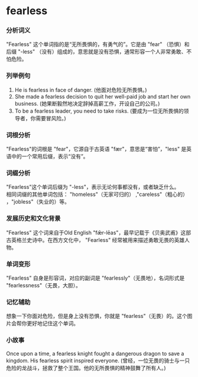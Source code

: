 # fearless

### 分析词义

  

"Fearless" 这个单词指的是“无所畏惧的，有勇气的”。它是由 "fear" （恐惧）和后缀 "-less" （没有）组成的，意思就是没有恐惧，通常形容一个人非常勇敢、不怕危险。

  

### 列举例句

  

1.  He is fearless in face of danger. (他面对危险无所畏惧。)
2.  She made a fearless decision to quit her well-paid job and start her own business. (她果断毅然地决定辞掉高薪工作，开设自己的公司。)
3.  To be a fearless leader, you need to take risks. (要成为一位无所畏惧的领导者，你需要冒风险。)

  

### 词根分析

  

"Fearless"的词根是 "fear"，它源自于古英语 "fær"，意思是“害怕”，"less" 是英语中的一个常用后缀，表示“没有”。

  

### 词缀分析

  

"Fearless"这个单词后缀为 "-less"，表示无论何事都没有，或者缺乏什么。  
相同词缀的其他单词包括： "homeless"（无家可归的） ,"careless"（粗心的） ，"jobless"（失业的）等。

  

### 发展历史和文化背景

  

"Fearless" 这个词来自于Old English "fǣr-lēas"，最早记载于《贝奥武甫》这部古英格兰史诗中。在西方文化中， "Fearless" 经常被用来描述勇敢无畏的英雄人物。

  

### 单词变形

  

"Fearless" 自身是形容词，对应的副词是 "fearlessly"（无畏地），名词形式是 "fearlessness"（无畏，大胆）。

  

### 记忆辅助

  

想象一下你面对危险，但是身上没有恐惧，你就是 "fearless"（无畏）的。这个图片会帮你更好地记住这个单词。

  

### 小故事

  

Once upon a time, a fearless knight fought a dangerous dragon to save a kingdom. His fearless spirit inspired everyone. (曾经，一位无畏的骑士与一只危险的龙战斗，拯救了整个王国。他的无所畏惧的精神鼓舞了所有人。)
